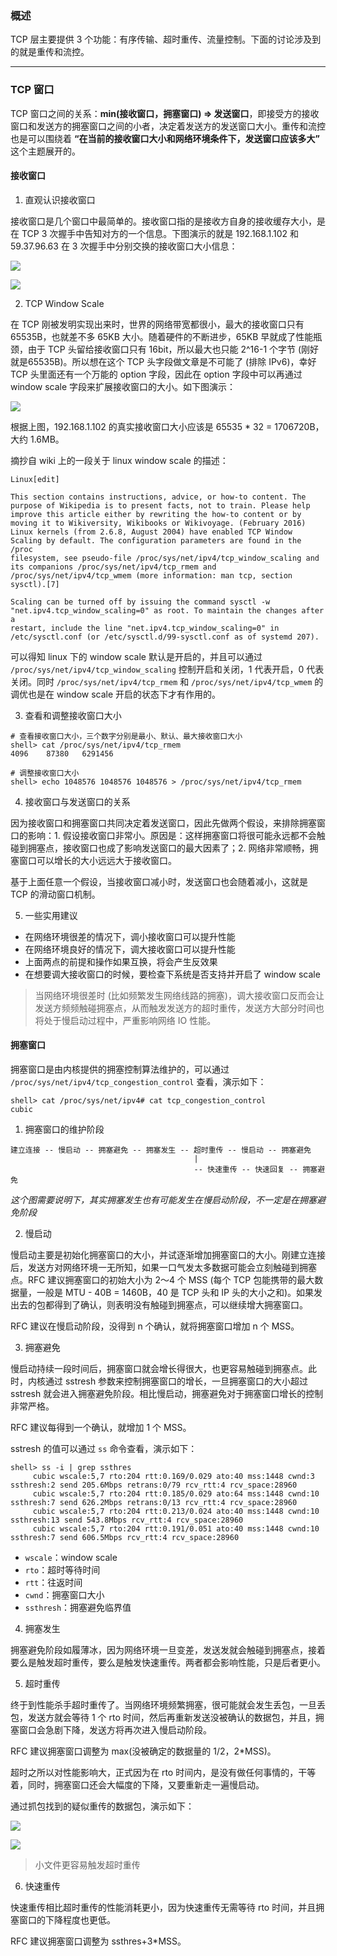 ### 概述

TCP 层主要提供 3 个功能：有序传输、超时重传、流量控制。下面的讨论涉及到的就是重传和流控。

---

### TCP 窗口

TCP 窗口之间的关系：**min(接收窗口，拥塞窗口) => 发送窗口**，即接受方的接收窗口和发送方的拥塞窗口之间的小者，决定着发送方的发送窗口大小。重传和流控也是可以围绕着 **“在当前的接收窗口大小和网络环境条件下，发送窗口应该多大”** 这个主题展开的。

#### 接收窗口

1. 直观认识接收窗口

接收窗口是几个窗口中最简单的。接收窗口指的是接收方自身的接收缓存大小，是在 TCP 3 次握手中告知对方的一个信息。下图演示的就是 192.168.1.102 和 59.37.96.63 在 3 次握手中分别交换的接收窗口大小信息：

![](https://raw.githubusercontent.com/hsxhr-10/picture/master/客户端接收窗口.png)

![](https://raw.githubusercontent.com/hsxhr-10/picture/master/服务端接收窗口.png)


2. TCP Window Scale

在 TCP 刚被发明实现出来时，世界的网络带宽都很小，最大的接收窗口只有 65535B，也就差不多 65KB 大小。随着硬件的不断进步，65KB 早就成了性能瓶颈，由于 TCP 头留给接收窗口只有 16bit，所以最大也只能 2^16-1 个字节 (刚好就是65535B)。所以想在这个 TCP 头字段做文章是不可能了 (排除 IPv6)，幸好 TCP 头里面还有一个万能的 option 字段，因此在 option 字段中可以再通过 window scale 字段来扩展接收窗口的大小。如下图演示：

![](https://raw.githubusercontent.com/hsxhr-10/picture/master/WindowScale.png)

根据上图，192.168.1.102 的真实接收窗口大小应该是 65535 * 32 = 1706720B，大约 1.6MB。

摘抄自 wiki 上的一段关于 linux window scale 的描述：

```
Linux[edit]

This section contains instructions, advice, or how-to content. The purpose of Wikipedia is to present facts, not to train. Please help 
improve this article either by rewriting the how-to content or by moving it to Wikiversity, Wikibooks or Wikivoyage. (February 2016)
Linux kernels (from 2.6.8, August 2004) have enabled TCP Window Scaling by default. The configuration parameters are found in the /proc 
filesystem, see pseudo-file /proc/sys/net/ipv4/tcp_window_scaling and its companions /proc/sys/net/ipv4/tcp_rmem and 
/proc/sys/net/ipv4/tcp_wmem (more information: man tcp, section sysctl).[7]

Scaling can be turned off by issuing the command sysctl -w "net.ipv4.tcp_window_scaling=0" as root. To maintain the changes after a 
restart, include the line "net.ipv4.tcp_window_scaling=0" in /etc/sysctl.conf (or /etc/sysctl.d/99-sysctl.conf as of systemd 207).
```

可以得知 linux 下的 window scale 默认是开启的，并且可以通过 `/proc/sys/net/ipv4/tcp_window_scaling` 控制开启和关闭，1 代表开启，0 代表关闭。同时 `/proc/sys/net/ipv4/tcp_rmem` 和 `/proc/sys/net/ipv4/tcp_wmem` 的调优也是在 window scale 开启的状态下才有作用的。

3. 查看和调整接收窗口大小

```
# 查看接收窗口大小，三个数字分别是最小、默认、最大接收窗口大小
shell> cat /proc/sys/net/ipv4/tcp_rmem
4096	87380	6291456

# 调整接收窗口大小
shell> echo 1048576 1048576 1048576 > /proc/sys/net/ipv4/tcp_rmem
```

4. 接收窗口与发送窗口的关系

因为接收窗口和拥塞窗口共同决定着发送窗口，因此先做两个假设，来排除拥塞窗口的影响：1. 假设接收窗口非常小。原因是：这样拥塞窗口将很可能永远都不会触碰到拥塞点，接收窗口也成了影响发送窗口的最大因素了；2. 网络非常顺畅，拥塞窗口可以增长的大小远远大于接收窗口。

基于上面任意一个假设，当接收窗口减小时，发送窗口也会随着减小，这就是 TCP 的滑动窗口机制。

5. 一些实用建议

- 在网络环境很差的情况下，调小接收窗口可以提升性能
- 在网络环境良好的情况下，调大接收窗口可以提升性能
- 上面两点的前提和操作如果互换，将会产生反效果
- 在想要调大接收窗口的时候，要检查下系统是否支持并开启了 window scale

> 当网络环境很差时 (比如频繁发生网络线路的拥塞)，调大接收窗口反而会让发送方频频触碰拥塞点，从而触发发送方的超时重传，发送方大部分时间也将处于慢启动过程中，严重影响网络 IO 性能。

#### 拥塞窗口

拥塞窗口是由内核提供的拥塞控制算法维护的，可以通过 `/proc/sys/net/ipv4/tcp_congestion_control` 查看，演示如下：

```
shell> cat /proc/sys/net/ipv4# cat tcp_congestion_control 
cubic
```

1. 拥塞窗口的维护阶段

```
建立连接 -- 慢启动 -- 拥塞避免 -- 拥塞发生 -- 超时重传 -- 慢启动 -- 拥塞避免
                                         |
                                         -- 快速重传 -- 快速回复 -- 拥塞避免
```

*这个图需要说明下，其实拥塞发生也有可能发生在慢启动阶段，不一定是在拥塞避免阶段*

2. 慢启动

慢启动主要是初始化拥塞窗口的大小，并试逐渐增加拥塞窗口的大小。刚建立连接后，发送方对网络环境一无所知，如果一口气发太多数据可能会立刻触碰到拥塞点。RFC 建议拥塞窗口的初始大小为 2～4 个 MSS (每个 TCP 包能携带的最大数据量，一般是 MTU - 40B = 1460B，40 是 TCP 头和 IP 头的大小之和)。如果发出去的包都得到了确认，则表明没有触碰到拥塞点，可以继续增大拥塞窗口。

RFC 建议在慢启动阶段，没得到 n 个确认，就将拥塞窗口增加 n 个 MSS。

3. 拥塞避免

慢启动持续一段时间后，拥塞窗口就会增长得很大，也更容易触碰到拥塞点。此时，内核通过 sstresh 参数来控制拥塞窗口的增长，一旦拥塞窗口的大小超过 sstresh 就会进入拥塞避免阶段。相比慢启动，拥塞避免对于拥塞窗口增长的控制非常严格。

RFC 建议每得到一个确认，就增加 1 个 MSS。

sstresh 的值可以通过 `ss` 命令查看，演示如下：

```
shell> ss -i | grep ssthres
	 cubic wscale:5,7 rto:204 rtt:0.169/0.029 ato:40 mss:1448 cwnd:3 ssthresh:2 send 205.6Mbps retrans:0/79 rcv_rtt:4 rcv_space:28960
	 cubic wscale:5,7 rto:204 rtt:0.185/0.029 ato:64 mss:1448 cwnd:10 ssthresh:7 send 626.2Mbps retrans:0/13 rcv_rtt:4 rcv_space:28960
	 cubic wscale:5,7 rto:204 rtt:0.213/0.024 ato:40 mss:1448 cwnd:10 ssthresh:13 send 543.8Mbps rcv_rtt:4 rcv_space:28960
	 cubic wscale:5,7 rto:204 rtt:0.191/0.051 ato:40 mss:1448 cwnd:10 ssthresh:7 send 606.5Mbps rcv_rtt:4 rcv_space:28960
```

- `wscale`：window scale
- `rto`：超时等待时间
- `rtt`：往返时间
- `cwnd`：拥塞窗口大小
- `ssthresh`：拥塞避免临界值

4. 拥塞发生

拥塞避免阶段如履薄冰，因为网络环境一旦变差，发送发就会触碰到拥塞点，接着要么是触发超时重传，要么是触发快速重传。两者都会影响性能，只是后者更小。

5. 超时重传

终于到性能杀手超时重传了。当网络环境频繁拥塞，很可能就会发生丢包，一旦丢包，发送方就会等待 1 个 rto 时间，然后再重新发送没被确认的数据包，并且，拥塞窗口会急剧下降，发送方将再次进入慢启动阶段。

RFC 建议拥塞窗口调整为 max(没被确定的数据量的 1/2，2*MSS)。

超时之所以对性能影响大，正式因为在 rto 时间内，是没有做任何事情的，干等着，同时，拥塞窗口还会大幅度的下降，又要重新走一遍慢启动。

通过抓包找到的疑似重传的数据包，演示如下：

![](https://raw.githubusercontent.com/hsxhr-10/picture/master/超时重传1.png)

![](https://raw.githubusercontent.com/hsxhr-10/picture/master/超时重传2.png)

> 小文件更容易触发超时重传

6. 快速重传

快速重传相比超时重传的性能消耗更小，因为快速重传无需等待 rto 时间，并且拥塞窗口的下降程度也更低。

RFC 建议拥塞窗口调整为 ssthres+3*MSS。



